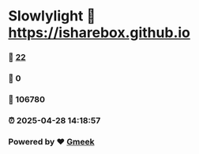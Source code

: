 # Slowlylight :link: https://isharebox.github.io 
### :page_facing_up: [22](https://isharebox.github.io/tag.html) 
### :speech_balloon: 0 
### :hibiscus: 106780 
### :alarm_clock: 2025-04-28 14:18:57 
### Powered by :heart: [Gmeek](https://github.com/Meekdai/Gmeek)
